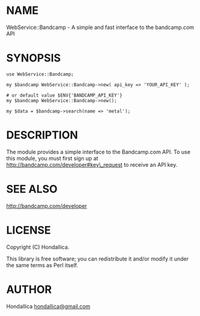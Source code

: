 # NAME

WebService::Bandcamp - A simple and fast interface to the bandcamp.com API

# SYNOPSIS

    use WebService::Bandcamp;

    my $bandcamp WebService::Bandcamp->new( api_key => 'YOUR_API_KEY' );

    # or default value $ENV{'BANDCAMP_API_KEY'}
    my $bandcamp WebService::Bandcamp->new();

    my $data = $bandcamp->search(name => 'metal');

# DESCRIPTION

The module provides a simple interface to the Bandcamp.com API. To use this module, you must first sign up at http://bandcamp.com/developer#key\_request to receive an API key.

# SEE ALSO

http://bandcamp.com/developer

# LICENSE

Copyright (C) Hondallica.

This library is free software; you can redistribute it and/or modify
it under the same terms as Perl itself.

# AUTHOR

Hondallica <hondallica@gmail.com>
